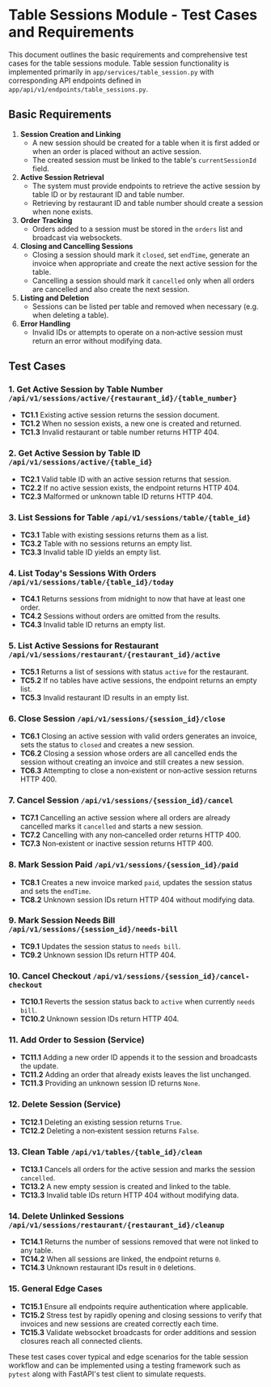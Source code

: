 # Table Sessions Module - Test Cases and Requirements

This document outlines the basic requirements and comprehensive test cases for the table sessions module. Table session functionality is implemented primarily in `app/services/table_session.py` with corresponding API endpoints defined in `app/api/v1/endpoints/table_sessions.py`.

## Basic Requirements

1. **Session Creation and Linking**
   - A new session should be created for a table when it is first added or when an order is placed without an active session.
   - The created session must be linked to the table's `currentSessionId` field.
2. **Active Session Retrieval**
   - The system must provide endpoints to retrieve the active session by table ID or by restaurant ID and table number.
   - Retrieving by restaurant ID and table number should create a session when none exists.
3. **Order Tracking**
   - Orders added to a session must be stored in the `orders` list and broadcast via websockets.
4. **Closing and Cancelling Sessions**
   - Closing a session should mark it `closed`, set `endTime`, generate an invoice when appropriate and create the next active session for the table.
   - Cancelling a session should mark it `cancelled` only when all orders are cancelled and also create the next session.
5. **Listing and Deletion**
   - Sessions can be listed per table and removed when necessary (e.g. when deleting a table).
6. **Error Handling**
   - Invalid IDs or attempts to operate on a non‑active session must return an error without modifying data.
  
## Test Cases

### 1. Get Active Session by Table Number `/api/v1/sessions/active/{restaurant_id}/{table_number}`
- **TC1.1** Existing active session returns the session document.
- **TC1.2** When no session exists, a new one is created and returned.
- **TC1.3** Invalid restaurant or table number returns HTTP 404.

### 2. Get Active Session by Table ID `/api/v1/sessions/active/{table_id}`
- **TC2.1** Valid table ID with an active session returns that session.
- **TC2.2** If no active session exists, the endpoint returns HTTP 404.
- **TC2.3** Malformed or unknown table ID returns HTTP 404.

### 3. List Sessions for Table `/api/v1/sessions/table/{table_id}`
- **TC3.1** Table with existing sessions returns them as a list.
- **TC3.2** Table with no sessions returns an empty list.
- **TC3.3** Invalid table ID yields an empty list.

### 4. List Today's Sessions With Orders `/api/v1/sessions/table/{table_id}/today`
- **TC4.1** Returns sessions from midnight to now that have at least one order.
- **TC4.2** Sessions without orders are omitted from the results.
- **TC4.3** Invalid table ID returns an empty list.

### 5. List Active Sessions for Restaurant `/api/v1/sessions/restaurant/{restaurant_id}/active`
- **TC5.1** Returns a list of sessions with status `active` for the restaurant.
- **TC5.2** If no tables have active sessions, the endpoint returns an empty list.
- **TC5.3** Invalid restaurant ID results in an empty list.

### 6. Close Session `/api/v1/sessions/{session_id}/close`
- **TC6.1** Closing an active session with valid orders generates an invoice, sets the status to `closed` and creates a new session.
- **TC6.2** Closing a session whose orders are all cancelled ends the session without creating an invoice and still creates a new session.
- **TC6.3** Attempting to close a non‑existent or non‑active session returns HTTP 400.

### 7. Cancel Session `/api/v1/sessions/{session_id}/cancel`
- **TC7.1** Cancelling an active session where all orders are already cancelled marks it `cancelled` and starts a new session.
- **TC7.2** Cancelling with any non‑cancelled order returns HTTP 400.
- **TC7.3** Non‑existent or inactive session returns HTTP 400.

### 8. Mark Session Paid `/api/v1/sessions/{session_id}/paid`
- **TC8.1** Creates a new invoice marked `paid`, updates the session status and sets the `endTime`.
- **TC8.2** Unknown session IDs return HTTP 404 without modifying data.

### 9. Mark Session Needs Bill `/api/v1/sessions/{session_id}/needs-bill`
- **TC9.1** Updates the session status to `needs bill`.
- **TC9.2** Unknown session IDs return HTTP 404.
### 10. Cancel Checkout `/api/v1/sessions/{session_id}/cancel-checkout`
- **TC10.1** Reverts the session status back to `active` when currently `needs bill`.
- **TC10.2** Unknown session IDs return HTTP 404.


### 11. Add Order to Session (Service)
- **TC11.1** Adding a new order ID appends it to the session and broadcasts the update.
- **TC11.2** Adding an order that already exists leaves the list unchanged.
- **TC11.3** Providing an unknown session ID returns `None`.

### 12. Delete Session (Service)
- **TC12.1** Deleting an existing session returns `True`.
- **TC12.2** Deleting a non‑existent session returns `False`.

### 13. Clean Table `/api/v1/tables/{table_id}/clean`
- **TC13.1** Cancels all orders for the active session and marks the session `cancelled`.
- **TC13.2** A new empty session is created and linked to the table.
- **TC13.3** Invalid table IDs return HTTP 404 without modifying data.

### 14. Delete Unlinked Sessions `/api/v1/sessions/restaurant/{restaurant_id}/cleanup`
- **TC14.1** Returns the number of sessions removed that were not linked to any table.
- **TC14.2** When all sessions are linked, the endpoint returns `0`.
- **TC14.3** Unknown restaurant IDs result in `0` deletions.

### 15. General Edge Cases
- **TC15.1** Ensure all endpoints require authentication where applicable.
- **TC15.2** Stress test by rapidly opening and closing sessions to verify that invoices and new sessions are created correctly each time.
- **TC15.3** Validate websocket broadcasts for order additions and session closures reach all connected clients.

These test cases cover typical and edge scenarios for the table session workflow and can be implemented using a testing framework such as `pytest` along with FastAPI's test client to simulate requests.
